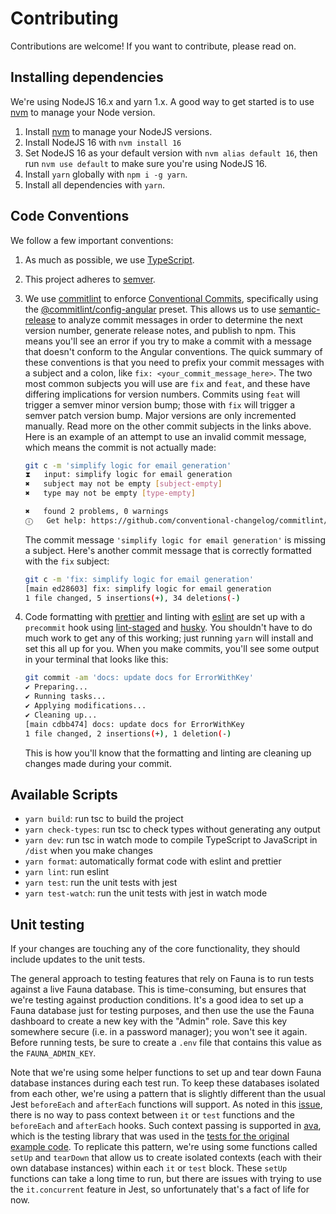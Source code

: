 # Contributing

Contributions are welcome! If you want to contribute, please read on.

## Installing dependencies

We're using NodeJS 16.x and yarn 1.x. A good way to get started is to use [nvm](https://github.com/nvm-sh/nvm) to manage your Node version.

1. Install [nvm](https://github.com/nvm-sh/nvm) to manage your NodeJS versions.
2. Install NodeJS 16 with `nvm install 16`
3. Set NodeJS 16 as your default version with `nvm alias default 16`, then run `nvm use default` to make sure you're using NodeJS 16.
4. Install `yarn` globally with `npm i -g yarn`.
5. Install all dependencies with `yarn`.

## Code Conventions

We follow a few important conventions:

1. As much as possible, we use [TypeScript](https://www.typescriptlang.org/).
2. This project adheres to [semver](https://semver.org/).
3. We use [commitlint](https://commitlint.js.org/#/) to enforce [Conventional Commits](https://www.conventionalcommits.org/en/v1.0.0/), specifically using the [@commitlint/config-angular](https://www.npmjs.com/package/@commitlint/config-angular) preset. This allows us to use [semantic-release](https://github.com/semantic-release/semantic-release) to analyze commit messages in order to determine the next version number, generate release notes, and publish to npm. This means you'll see an error if you try to make a commit with a message that doesn't conform to the Angular conventions. The quick summary of these conventions is that you need to prefix your commit messages with a subject and a colon, like `fix: <your_commit_message_here>`. The two most common subjects you will use are `fix` and `feat`, and these have differing implications for version numbers. Commits using `feat` will trigger a semver minor version bump; those with `fix` will trigger a semver patch version bump. Major versions are only incremented manually. Read more on the other commit subjects in the links above. Here is an example of an attempt to use an invalid commit message, which means the commit is not actually made:

    ```bash
    git c -m 'simplify logic for email generation'
    ⧗   input: simplify logic for email generation
    ✖   subject may not be empty [subject-empty]
    ✖   type may not be empty [type-empty]

    ✖   found 2 problems, 0 warnings
    ⓘ   Get help: https://github.com/conventional-changelog/commitlint/#what-is-commitlint

    ```

    The commit message `'simplify logic for email generation'` is missing a subject. Here's another commit message that is correctly formatted with the `fix` subject:

    ```bash
    git c -m 'fix: simplify logic for email generation'
    [main ed28603] fix: simplify logic for email generation
    1 file changed, 5 insertions(+), 34 deletions(-)
    ```

4. Code formatting with [prettier](https://prettier.io/) and linting with [eslint](https://eslint.org/) are set up with a `precommit` hook using [lint-staged](https://github.com/okonet/lint-staged) and [husky](https://typicode.github.io/husky/#/). You shouldn't have to do much work to get any of this working; just running `yarn` will install and set this all up for you. When you make commits, you'll see some output in your terminal that looks like this:

    ```bash
    git commit -am 'docs: update docs for ErrorWithKey'
    ✔ Preparing...
    ✔ Running tasks...
    ✔ Applying modifications...
    ✔ Cleaning up...
    [main cdbb474] docs: update docs for ErrorWithKey
    1 file changed, 2 insertions(+), 1 deletion(-)
    ```

    This is how you'll know that the formatting and linting are cleaning up changes made during your commit.

## Available Scripts

-   `yarn build`: run tsc to build the project
-   `yarn check-types`: run tsc to check types without generating any output
-   `yarn dev`: run tsc in watch mode to compile TypeScript to JavaScript in `/dist` when you make changes
-   `yarn format`: automatically format code with eslint and prettier
-   `yarn lint`: run eslint
-   `yarn test`: run the unit tests with jest
-   `yarn test-watch`: run the unit tests with jest in watch mode

## Unit testing

If your changes are touching any of the core functionality, they should include updates to the unit tests.

The general approach to testing features that rely on Fauna is to run tests against a live Fauna database. This is time-consuming, but ensures that we're testing against production conditions. It's a good idea to set up a Fauna database just for testing purposes, and then use the use the Fauna dashboard to create a new key with the "Admin" role. Save this key somewhere secure (i.e. in a password manager); you won't see it again. Before running tests, be sure to create a `.env` file that contains this value as the `FAUNA_ADMIN_KEY`.

Note that we're using some helper functions to set up and tear down Fauna database instances during each test run. To keep these databases isolated from each other, we're using a pattern that is slightly different than the usual Jest `beforeEach` and `afterEach` functions will support. As noted in this [issue](https://github.com/facebook/jest/issues/7823), there is no way to pass context between `it` or `test` functions and the `beforeEach` and `afterEach` hooks. Such context passing is supported in [ava](https://github.com/avajs/ava), which is the testing library that was used in the [tests for the original example code](https://github.com/fauna-labs/fauna-blueprints/tree/main/official/auth/refresh-tokens-advanced/tests). To replicate this pattern, we're using some functions called `setUp` and `tearDown` that allow us to create isolated contexts (each with their own database instances) within each `it` or `test` block. These `setUp` functions can take a long time to run, but there are issues with trying to use the `it.concurrent` feature in Jest, so unfortunately that's a fact of life for now.
